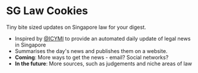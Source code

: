 # SG Law Cookies

Tiny bite sized updates on Singapore law for your digest.

* Inspired by [@ICYMI](https://icymilaw.org/) to provide an automated daily update of legal news in Singapore 
* Summarises the day's news and publishes them on a website.
* **Coming**: More ways to get the news - email? Social networks?
* **In the future**: More sources, such as judgements and niche areas of law